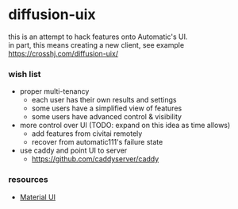 # diffusion-uix
 
this is an attempt to hack features onto Automatic's UI.   
in part, this means creating a new client, see example https://crosshj.com/diffusion-uix/

### wish list
- proper multi-tenancy
	- each user has their own results and settings
	- some users have a simplified view of features
	- some users have advanced control & visibility
- more control over UI (TODO: expand on this idea as time allows)
	- add features from civitai remotely
	- recover from automatic111's failure state
- use caddy and point UI to server
	- https://github.com/caddyserver/caddy


### resources
- [Material UI](https://mui.com/material-ui/)
